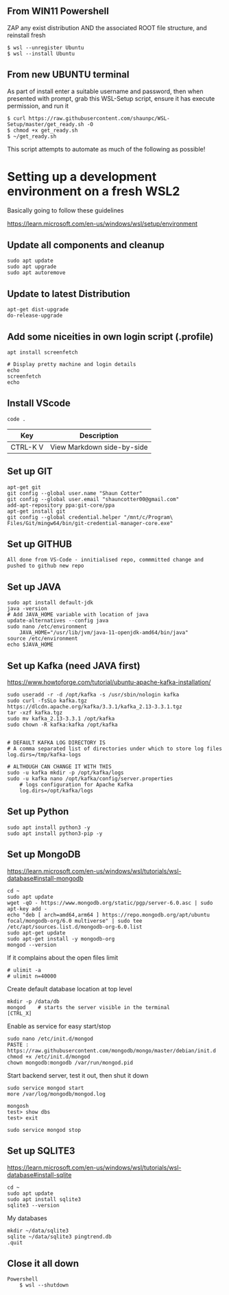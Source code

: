 ## From WIN11 Powershell
ZAP any exist distribution AND the associated ROOT file structure, and reinstall fresh
```
$ wsl --unregister Ubuntu
$ wsl --install Ubuntu
```

## From new UBUNTU terminal
As part of install enter a suitable username and password, then when presented with prompt, grab this WSL-Setup script, ensure it has execute permission, and run it
```
$ curl https://raw.githubusercontent.com/shaunpc/WSL-Setup/master/get_ready.sh -O
$ chmod +x get_ready.sh
$ ~/get_ready.sh
```
This script attempts to automate as much of the following as possible!

# Setting up a development environment on a fresh WSL2 
Basically going to follow these guidelines

https://learn.microsoft.com/en-us/windows/wsl/setup/environment

##
## Update all components and cleanup
```
sudo apt update 
sudo apt upgrade
sudo apt autoremove
```

## Update to latest Distribution
```
apt-get dist-upgrade
do-release-upgrade
```

## Add some niceities in own login script (.profile)
```
apt install screenfetch

# Display pretty machine and login details
echo
screenfetch
echo
```


## Install VScode
```
code .
```
|Key|Description|
|---|-----------|
|CTRL-K V | View Markdown side-by-side|


## Set up GIT
```
apt-get git
git config --global user.name "Shaun Cotter"
git config --global user.email "shauncotter00@gmail.com"
add-apt-repository ppa:git-core/ppa
apt-get install git
git config --global credential.helper "/mnt/c/Program\ Files/Git/mingw64/bin/git-credential-manager-core.exe"
```


## Set up GITHUB
```
All done from VS-Code - innitialised repo, commmitted change and pushed to github new repo
```

## Set up JAVA
```
sudo apt install default-jdk
java -version
# Add JAVA_HOME variable with location of java
update-alternatives --config java  
sudo nano /etc/environment
    JAVA_HOME="/usr/lib/jvm/java-11-openjdk-amd64/bin/java"
source /etc/environment
echo $JAVA_HOME
```

## Set up Kafka (need JAVA first)
https://www.howtoforge.com/tutorial/ubuntu-apache-kafka-installation/

```
sudo useradd -r -d /opt/kafka -s /usr/sbin/nologin kafka
sudo curl -fsSLo kafka.tgz https://dlcdn.apache.org/kafka/3.3.1/kafka_2.13-3.3.1.tgz
tar -xzf kafka.tgz
sudo mv kafka_2.13-3.3.1 /opt/kafka
sudo chown -R kafka:kafka /opt/kafka


# DEFAULT KAFKA LOG DIRECTORY IS
# A comma separated list of directories under which to store log files
log.dirs=/tmp/kafka-logs

# ALTHOUGH CAN CHANGE IT WITH THIS
sudo -u kafka mkdir -p /opt/kafka/logs
sudo -u kafka nano /opt/kafka/config/server.properties
    # logs configuration for Apache Kafka
    log.dirs=/opt/kafka/logs

```

## Set up Python
```
sudo apt install python3 -y
sudo apt install python3-pip -y

```

## Set up MongoDB
https://learn.microsoft.com/en-us/windows/wsl/tutorials/wsl-database#install-mongodb
```
cd ~
sudo apt update
wget -qO - https://www.mongodb.org/static/pgp/server-6.0.asc | sudo apt-key add -
echo "deb [ arch=amd64,arm64 ] https://repo.mongodb.org/apt/ubuntu focal/mongodb-org/6.0 multiverse" | sudo tee /etc/apt/sources.list.d/mongodb-org-6.0.list
sudo apt-get update
sudo apt-get install -y mongodb-org
mongod --version
```
If it complains about the open files limit
```
# ulimit -a
# ulimit n=40000
```

Create default database location at top level
```
mkdir -p /data/db
mongod    # starts the server visible in the terminal
[CTRL_X]
```
Enable as service for easy start/stop
```
sudo nano /etc/init.d/mongod 
PASTE : https://raw.githubusercontent.com/mongodb/mongo/master/debian/init.d
chmod +x /etc/init.d/mongod
chown mongodb:mongodb /var/run/mongod.pid
```
Start backend server, test it out, then shut it down
```
sudo service mongod start
more /var/log/mongodb/mongod.log 

mongosh
test> show dbs
test> exit

sudo service mongod stop
```

## Set up SQLITE3
https://learn.microsoft.com/en-us/windows/wsl/tutorials/wsl-database#install-sqlite
```
cd ~
sudo apt update
sudo apt install sqlite3
sqlite3 --version
```
My databases
```
mkdir ~/data/sqlite3
sqlite ~/data/sqlite3 pingtrend.db
.quit 
```

## Close it all down
```
Powershell
    $ wsl --shutdown
```
